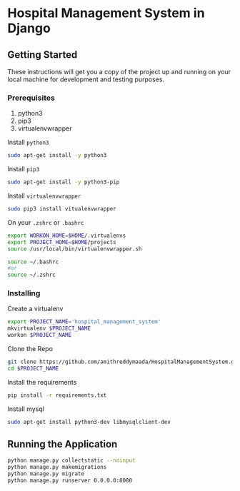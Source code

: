 # Hospital Management System in Django

## Getting Started

These instructions will get you a copy of the project up and running on your local machine for development and testing purposes.

### Prerequisites
1. python3 
2. pip3
3. virtualenvwrapper

Install `python3`
```bash
sudo apt-get install -y python3 
```

Install `pip3`
```bash
sudo apt-get install -y python3-pip
```

Install `virtualenvwrapper`
```bash
sudo pip3 install vitualenvwrapper
```

On your `.zshrc` or `.bashrc`
```bash
export WORKON_HOME=$HOME/.virtualenvs
export PROJECT_HOME=$HOME/projects
source /usr/local/bin/virtualenvwrapper.sh
```

```bash
source ~/.bashrc
#or
source ~/.zshrc
```

### Installing

Create a virtualenv

```bash
export PROJECT_NAME='hospital_management_system'
mkvirtualenv $PROJECT_NAME
workon $PROJECT_NAME
```

Clone the Repo

```bash
git clone https://github.com/amithreddymaada/HospitalManagementSystem.git $PROJECT_NAME
cd $PROJECT_NAME
```

Install the requirements

```bash
pip install -r requirements.txt
```


Install mysql
```bash
sudo apt-get install python3-dev libmysqlclient-dev
```






## Running the Application

```bash
python manage.py collectstatic --noinput
python manage.py makemigrations
python manage.py migrate
python manage.py runserver 0.0.0.0:8080
```



